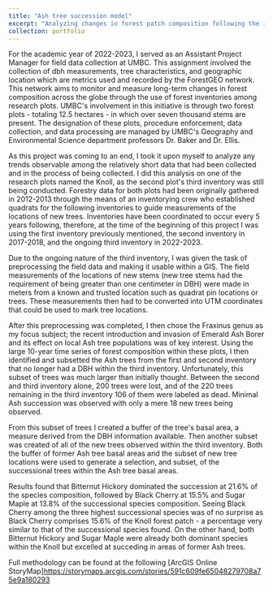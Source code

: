 ```yaml
---
title: "Ash tree succession model"
excerpt: "Analyzing changes in forest patch composition following the invasion of Emerald Ash Borer<br/><img src='/images/All_trees.png'>"
collection: portfolio
---
```


For the academic year of 2022-2023, I served as an Assistant Project Manager for field data collection at UMBC. This assignment involved the collection of dbh measurements, tree characteristics, and geographic location which are metrics used and recorded by the ForestGEO network. This network aims to monitor and measure long-term changes in forest composition across the globe through the use of forest inventories among research plots. UMBC's involvement in this initiative is through two forest plots - totaling 12.5 hectares - in which over seven thousand stems are present. The designation of these plots, procedure enforcement, data collection, and data processing are managed by UMBC's Geography and Environmental Science department professors Dr. Baker and Dr. Ellis.

As this project was coming to an end, I took it upon myself to analyze any trends observable among the relatively short data that had been collected and in the process of being collected. I did this analysis on one of the research plots named the Knoll, as the second plot's third inventory was still being conducted. Forestry data for both plots had been originally gathered in 2012-2013 through the means of an inventorying crew who established quadrats for the following inventories to guide measurements of the locations of new trees. Inventories have been coordinated to occur every 5 years following, therefore, at the time of the beginning of this project I was using the first inventory previously mentioned, the second inventory in 2017-2018, and the ongoing third inventory in 2022-2023.

Due to the ongoing nature of the third inventory, I was given the task of preprocessing the field data and making it usable within a GIS. The field measurements of the locations of new stems (new tree stems had the requirement of being greater than one centimeter in DBH) were made in meters from a known and trusted location such as quadrat pin locations or trees. These measurements then had to be converted into UTM coordinates that could be used to mark tree locations.

After this preprocessing was completed, I then chose the Fraxinus genus as my focus subject; the recent introduction and invasion of Emerald Ash Borer and its effect on local Ash tree populations was of key interest. Using the large 10-year time series of forest composition within these plots, I then identified and subsetted the Ash trees from the first and second inventory that no longer had a DBH within the third inventory. Unfortunately, this subset of trees was much larger than initially thought. Between the second and third inventory alone, 200 trees were lost, and of the 220 trees remaining in the third inventory 106 of them were labeled as dead. Minimal Ash succession was observed with only a mere 18 new trees being observed. 

From this subset of trees I created a buffer of the tree's basal area, a measure derived from the DBH information available. Then another subset was created of all of the new trees observed within the third inventory. Both the buffer of former Ash tree basal areas and the subset of new tree locations were used to generate a selection, and subset, of the successional trees within the Ash tree basal areas. 

Results found that Bitternut Hickory dominated the succession at 21.6% of the species composition, followed by Black Cherry at 15.5% and Sugar Maple at 13.8% of the successional species composition. Seeing Black Cherry among the three highest successional species was of no surprise as Black Cherry comprises 15.6% of the Knoll forest patch - a percentage very similar to that of the successional species found. On the other hand, both Bitternut Hickory and Sugar Maple were already both dominant species within the Knoll but excelled at succeding in areas of former Ash trees.

Full methodology can be found at the following [ArcGIS Online StoryMap]https://storymaps.arcgis.com/stories/591c609fe65048279708a75e9a180293








